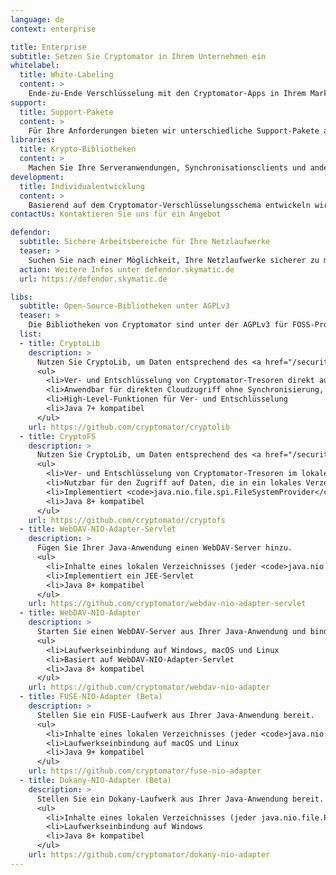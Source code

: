 ```yaml
---
language: de
context: enterprise

title: Enterprise
subtitle: Setzen Sie Cryptomator in Ihrem Unternehmen ein
whitelabel:
  title: White-Labeling
  content: >
    Ende-zu-Ende Verschlüsselung mit den Cryptomator-Apps in Ihrem Markendesign: Wir entwickeln für Sie individuelle Versionen der Apps.
support:
  title: Support-Pakete
  content: >
    Für Ihre Anforderungen bieten wir unterschiedliche Support-Pakete an.
libraries:
  title: Krypto-Bibliotheken
  content: >
    Machen Sie Ihre Serveranwendungen, Synchronisationsclients und andere Systeme sicherer mit der Cryptomator-Technologie: Unsere Bibliotheken lassen sich in viele Anwendungen integrieren.
development:
  title: Individualentwicklung
  content: >
    Basierend auf dem Cryptomator-Verschlüsselungsschema entwickeln wir für Sie individuelle Anwendungen und Systeme.
contactUs: Kontaktieren Sie uns für ein Angebot

defendor:
  subtitle: Sichere Arbeitsbereiche für Ihre Netzlaufwerke
  teaser: >
    Suchen Sie nach einer Möglichkeit, Ihre Netzlaufwerke sicherer zu machen? Da Cryptomator für Cloudspeicher optimiert ist und hauptsächlich von Privatanwendern genutzt wird, bieten wir mit Defendor ein neues Tool für Unternehmen und Teams an. Defendor fügt Sicherheitsfunktionen wie Anti-Malware-Filter, Dateiverschlüsselung, Dateiversionierung und Backups zu Ihren Cloud- oder netzwerkbasierten Dateispeichern hinzu.
  action: Weitere Infos unter defendor.skymatic.de
  url: https://defendor.skymatic.de

libs:
  subtitle: Open-Source-Bibliotheken unter AGPLv3
  teaser: >
    Die Bibliotheken von Cryptomator sind unter der AGPLv3 für FOSS-Projekte sowie einer von der LGPL abgeleiteten kommerziellen Lizenz für unabhängige Softwareanbieter und Reseller lizenziert. Wenn Sie diese Bibliotheken in Anwendungen verwenden möchten, die nicht unter der AGPL lizenziert sind, wenden Sie sich bitte an unser <a href="mailto:sales@cryptomator.org">Sales-Team</a>.
  list:
  - title: CryptoLib
    description: >
      Nutzen Sie CryptoLib, um Daten entsprechend des <a href="/security/architecture">Cryptomator Verschlüsselungsschemas</a> zu ver- und entschlüsseln.
      <ul>
        <li>Ver- und Entschlüsselung von Cryptomator-Tresoren direkt aus der Cloud
        <li>Anwendbar für direkten Cloudzugriff ohne Synchronisierung, z.B. für Apps für Android™
        <li>High-Level-Funktionen für Ver- und Entschlüsselung
        <li>Java 7+ kompatibel
      </ul>
    url: https://github.com/cryptomator/cryptolib
  - title: CryptoFS
    description: >
      Nutzen Sie CryptoLib, um Daten entsprechend des <a href="/security/architecture">Cryptomator Verschlüsselungsschemas</a> zu ver- und entschlüsseln.
      <ul>
        <li>Ver- und Entschlüsselung von Cryptomator-Tresoren im lokalen Dateisystem
        <li>Nutzbar für den Zugriff auf Daten, die in ein lokales Verzeichnis synchronisiert wurden
        <li>Implementiert <code>java.nio.file.spi.FileSystemProvider</code> entsprechend JSR-203 durch Nutzung von CryptoLib
        <li>Java 8+ kompatibel
      </ul>
    url: https://github.com/cryptomator/cryptofs
  - title: WebDAV-NIO-Adapter-Servlet
    description: >
      Fügen Sie Ihrer Java-Anwendung einen WebDAV-Server hinzu.
      <ul>
        <li>Inhalte eines lokalen Verzeichnisses (jeder <code>java.nio.file.Path</code>) werden per WebDAV bereitgestellt
        <li>Implementiert ein JEE-Servlet
        <li>Java 8+ kompatibel
      </ul>
    url: https://github.com/cryptomator/webdav-nio-adapter-servlet
  - title: WebDAV-NIO-Adapter
    description: >
      Starten Sie einen WebDAV-Server aus Ihrer Java-Anwendung und binden Sie diesen als Laufwerk ein.
      <ul>
        <li>Laufwerkseinbindung auf Windows, macOS und Linux
        <li>Basiert auf WebDAV-NIO-Adapter-Servlet
        <li>Java 8+ kompatibel
      </ul>
    url: https://github.com/cryptomator/webdav-nio-adapter
  - title: FUSE-NIO-Adapter (Beta)
    description: >
      Stellen Sie ein FUSE-Laufwerk aus Ihrer Java-Anwendung bereit.
      <ul>
        <li>Inhalte eines lokalen Verzeichnisses (jeder <code>java.nio.file.Path</code>) werden per FUSE bereitgestellt
        <li>Laufwerkseinbindung auf macOS und Linux
        <li>Java 9+ kompatibel
      </ul>
    url: https://github.com/cryptomator/fuse-nio-adapter
  - title: Dokany-NIO-Adapter (Beta)
    description: >
      Stellen Sie ein Dokany-Laufwerk aus Ihrer Java-Anwendung bereit.
      <ul>
        <li>Inhalte eines lokalen Verzeichnisses (jeder java.nio.file.Path) werden per Dokany bereitgestellt
        <li>Laufwerkseinbindung auf Windows
        <li>Java 8+ kompatibel
      </ul>
    url: https://github.com/cryptomator/dokany-nio-adapter
---
```

